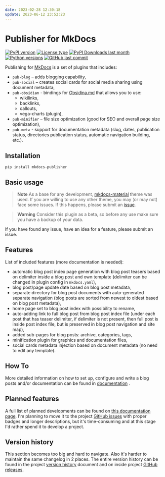 ```yaml
---
date: 2023-02-28 12:30:18
update: 2023-06-12 23:52:23
---
```

# Publisher for MkDocs

[![PyPI version](https://img.shields.io/pypi/v/mkdocs-publisher?logo=pypi&style=plastic)](https://pypi.org/project/mkdocs-publisher/)
[![License type](https://img.shields.io/pypi/l/mkdocs-publisher?logo=pypi&style=plastic)](https://opensource.org/license/mit/)
[![PyPI Downloads last month](https://img.shields.io/pypi/dm/mkdocs-publisher?logo=pypi&style=plastic)](https://pypistats.org/search/mkdocs-publisher)
[![Python versions](https://img.shields.io/pypi/pyversions/mkdocs-publisher?logo=python&style=plastic)](https://www.python.org)
[![GitHub last commit](https://img.shields.io/github/last-commit/mkusz/mkdocs-publisher?logo=github&style=plastic)](https://github.com/mkusz/mkdocs-publisher/commits/main)

Publishing for [MkDocs](https://www.mkdocs.org/) is a set of plugins that includes:

- `pub-blog` – adds blogging capability,
- `pub-social` – creates social cards for social media sharing using document metadata,
- `pub-obsidian` - bindings for [Obsidina.md](https://obsidian.md) that allows you to use:
  - wikilinks,
  - backlinks,
  - callouts,
  - vega-charts (plugin),
- `pub-minifier` – file size optimization (good for SEO and overall page size optimization),
- `pub-meta` - support for documentation metadata (slug, dates, publication status, directories publication status, automatic navigation building, etc.).

## Installation

```commandline
pip install mkdocs-publisher
```

## Basic usage

> **Note**
> As a base for any development, [mkdocs-material](https://squidfunk.github.io/mkdocs-material/) theme was used. If you are willing to use any other theme, you may (or may not) face some issues. If this happens, please submit an [issue](https://github.com/mkusz/mkdocs-publisher/issues).

> **Warning**
> Consider this plugin as a beta, so before any use make sure you have a backup of your data.

If you have found any issue, have an idea for a feature, please submit an issue.

## Features

List of included features (more documentation is needed):

- automatic blog post index page generation with blog post teasers based on delimiter inside a blog post and own template (delimiter can be changed in plugin config in `mkdocs.yaml`),
- blog post/page update date based on blog post metadata,
- separate directory for blog post documents with auto-generated separate navigation (blog posts are sorted from newest to oldest based on blog post metadata),
- home page set to blog post index with possibility to rename,
- auto-adding link to full blog post from blog post index file (under each post that has teaser delimiter, if delimiter is not present, then full post is inside post index file, but is preserved in blog post navigation and site map),
- added sub-pages for blog posts: archive, categories, tags,
- minification plugin for graphics and documentation files,
- social cards metadata injection based on document metadata (no need to edit any template).

## How To

More detailed information on how to set up, configure and write a blog posts and/or documentation can be found in [documentation](https://mkusz.github.io/mkdocs-publisher/) .

## Planned features

A full list of planned developments can be found on [this documentation page](https://mkusz.github.io/mkdocs-publisher/development/other/backlog/). I'm planning to move it to the project [GitHub issues](https://github.com/mkusz/mkdocs-publisher/issues) with proper badges and longer descriptions, but it's time-consuming and at this stage I'd rather spend it to develop a project.

## Version history

This section becomes too big and hard to navigate. Also it's harder to maintain the same changelog in 2 places. The entire version history can be found in the project [version history](https://mkusz.github.io/mkdocs-publisher/development/changelog/) document and on inside project [GitHub releases](https://github.com/mkusz/mkdocs-publisher/releases).

